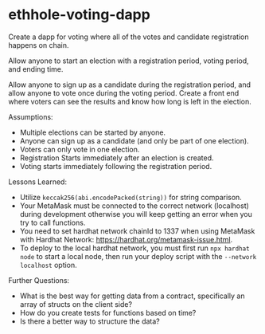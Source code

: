 # ethhole-voting-dapp
Create a dapp for voting where all of the votes and candidate registration happens on chain. 

Allow anyone to start an election with a registration period, voting period, and ending time. 

Allow anyone to sign up as a candidate during the registration period, and allow anyone to 
vote once during the voting period. Create a front end where voters can see the results and 
know how long is left in the election.

Assumptions:
- Multiple elections can be started by anyone.
- Anyone can sign up as a candidate (and only be part of one election).
- Voters can only vote in one election.
- Registration Starts immediately after an election is created.
- Voting starts immediately following the registration period.

Lessons Learned:
- Utilize `keccak256(abi.encodePacked(string))` for string comparison.
- Your MetaMask must be connected to the correct network (localhost) during development otherwise you will keep getting an error when you try to call functions.
- You need to set hardhat network chainId to 1337 when using MetaMask with Hardhat Network: https://hardhat.org/metamask-issue.html.
- To deploy to the local hardhat network, you must first run `npx hardhat node` to start a local node, then run your deploy script with the `--network localhost` option.

Further Questions:
- What is the best way for getting data from a contract, specifically an array of structs on the client side?
- How do you create tests for functions based on time?
- Is there a better way to structure the data?